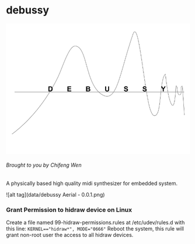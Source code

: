 # debussy

![alt tag](data/debussy-logo-large.png)

###### *Brought to you by Chifeng Wen*
A physically based high quality midi synthesizer for embedded system.

![alt tag](data/debussy Aerial - 0.0.1.png)

### Grant Permission to hidraw device on Linux
Create a file named 99-hidraw-permissions.rules at /etc/udev/rules.d with this line:
```KERNEL=="hidraw*", MODE="0666"```
Reboot the system, this rule will grant non-root user the access to all hidraw devices.
